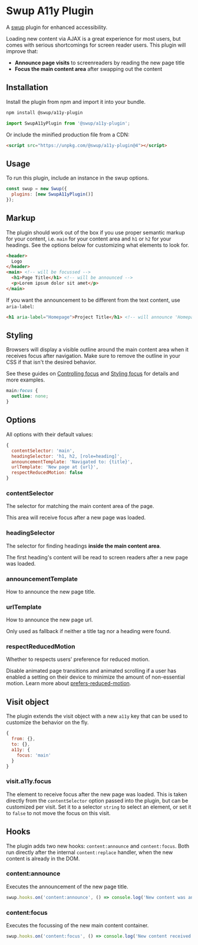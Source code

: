 # Swup A11y Plugin

A [swup](https://swup.js.org) plugin for enhanced accessibility.

Loading new content via AJAX is a great experience for most users, but comes with serious
shortcomings for screen reader users. This plugin will improve that:

- **Announce page visits** to screenreaders by reading the new page title
- **Focus the main content area** after swapping out the content

## Installation

Install the plugin from npm and import it into your bundle.

```bash
npm install @swup/a11y-plugin
```

```js
import SwupA11yPlugin from '@swup/a11y-plugin';
```

Or include the minified production file from a CDN:

```html
<script src="https://unpkg.com/@swup/a11y-plugin@4"></script>
```

## Usage

To run this plugin, include an instance in the swup options.

```javascript
const swup = new Swup({
  plugins: [new SwupA11yPlugin()]
});
```

## Markup

The plugin should work out of the box if you use proper semantic markup for your
content, i.e. `main` for your content area and `h1` or `h2` for your headings.
See the options below for customizing what elements to look for.

```html
<header>
  Logo
</header>
<main> <!-- will be focussed -->
  <h1>Page Title</h1> <!-- will be announced -->
  <p>Lorem ipsum dolor sit amet</p>
</main>
```

If you want the announcement to be different from the text content, use `aria-label`:

```html
<h1 aria-label="Homepage">Project Title</h1> <!-- will announce 'Homepage' -->
```

## Styling

Browsers will display a visible outline around the main content area when it
receives focus after navigation. Make sure to remove the outline in your CSS
if that isn't the desired behavior.

See these guides on [Controlling focus](https://web.dev/control-focus-with-tabindex/)
and [Styling focus](https://web.dev/style-focus/) for details and more examples.

```css
main:focus {
  outline: none;
}
```

## Options

All options with their default values:

```javascript
{
  contentSelector: 'main',
  headingSelector: 'h1, h2, [role=heading]',
  announcementTemplate: 'Navigated to: {title}',
  urlTemplate: 'New page at {url}',
  respectReducedMotion: false
}
```

### contentSelector

The selector for matching the main content area of the page.

This area will receive focus after a new page was loaded.

### headingSelector

The selector for finding headings **inside the main content area**.

The first heading's content will be read to screen readers after a new page was loaded.

### announcementTemplate

How to announce the new page title.

### urlTemplate

How to announce the new page url.

Only used as fallback if neither a title tag nor a heading were found.

### respectReducedMotion

Whether to respects users' preference for reduced motion.

Disable animated page transitions and animated scrolling if a user has enabled a
setting on their device to minimize the amount of non-essential motion. Learn more about
[prefers-reduced-motion](https://developer.mozilla.org/en-US/docs/Web/CSS/@media/prefers-reduced-motion).

## Visit object

The plugin extends the visit object with a new `a11y` key that can be used to customize the
behavior on the fly.

```js
{
  from: {},
  to: {},
  a11y: {
    focus: 'main'
  }
}
```

### visit.a11y.focus

The element to receive focus after the new page was loaded. This is taken directly from the
`contentSelector` option passed into the plugin, but can be customized per visit. Set it to a
selector `string` to select an element, or set it to `false` to not move the focus on this visit.

## Hooks

The plugin adds two new hooks: `content:announce` and `content:focus`. Both run directly
after the internal `content:replace` handler, when the new content is already in the DOM.

### content:announce

Executes the announcement of the new page title.

```js
swup.hooks.on('content:announce', () => console.log('New content was announced'));
```

### content:focus

Executes the focussing of the new main content container.

```js
swup.hooks.on('content:focus', () => console.log('New content received focus'));
```
